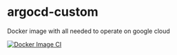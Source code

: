 # argocd-custom

Docker image with all needed to operate on google cloud

[![Docker Image CI](https://github.com/CWISE-DevOps/argocd-custom/actions/workflows/docker-image.yml/badge.svg)](https://github.com/CWISE-DevOps/argocd-custom/actions/workflows/docker-image.yml)